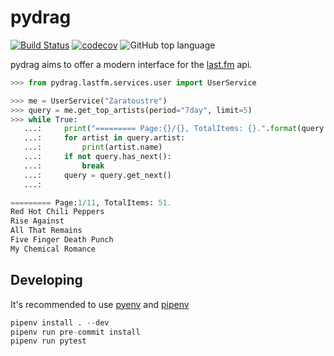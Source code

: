 # pydrag
[![Build Status](https://travis-ci.org/tefra/pydrag.svg?branch=master)](https://travis-ci.org/tefra/pydrag)
[![codecov](https://codecov.io/gh/tefra/pydrag/branch/master/graph/badge.svg)](https://codecov.io/gh/tefra/pydrag)
![GitHub top language](https://img.shields.io/github/languages/top/tefra/pydrag.svg)

pydrag aims to offer a modern interface for the [last.fm](https://www.last.fm/api) api.


```python
>>> from pydrag.lastfm.services.user import UserService

>>> me = UserService("Zaratoustre")
>>> query = me.get_top_artists(period="7day", limit=5)
>>> while True:
   ...:     print("========= Page:{}/{}, TotalItems: {}.".format(query.page, query.total_pages, query.total))
   ...:     for artist in query.artist:
   ...:         print(artist.name)
   ...:     if not query.has_next():
   ...:         break
   ...:     query = query.get_next()
   ...:

========= Page:1/11, TotalItems: 51.
Red Hot Chili Peppers
Rise Against
All That Remains
Five Finger Death Punch
My Chemical Romance

```


## Developing

It's recommended to use [pyenv](https://github.com/pyenv/pyenv) and [pipenv](https://github.com/pypa/pipenv)


```python
pipenv install . --dev
pipenv run pre-commit install
pipenv run pytest
```
